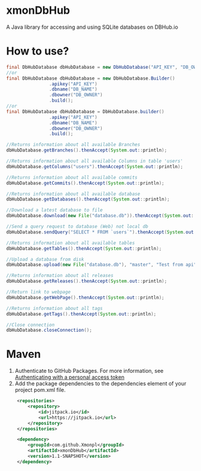 # xmonDbHub
A Java library for accessing and using SQLite databases on DBHub.io

# How to use?
```java
final DbHubDatabase dbHubDatabase = new DbHubDatabase("API_KEY", "DB_OWNER", "DB_NAME");
//or
final DbHubDatabase dbHubDatabase = new DbHubDatabase.Builder()
                .apikey("API_KEY")
                .dbname("DB_NAME")
                .dbowner("DB_OWNER")
                .build();
//or
final DbHubDatabase dbHubDatabase = DbHubDatabase.builder()
                .apikey("API_KEY")
                .dbname("DB_NAME")
                .dbowner("DB_OWNER")
                .build();

//Returns information about all available Branches
dbHubDatabase.getBranches().thenAccept(System.out::println);

//Returns information about all available Columns in table 'users'
dbHubDatabase.getColumns("users").thenAccept(System.out::println);

//Returns information about all available commits
dbHubDatabase.getCommits().thenAccept(System.out::println);

//Returns information about all available database
dbHubDatabase.getDatabases().thenAccept(System.out::println);

//Download a latest database to file
dbHubDatabase.download(new File("database.db")).thenAccept(System.out::println);

//Send a query request to database (Web) not local db
dbHubDatabase.sendQuery("SELECT * FROM `users`").thenAccept(System.out::println);

//Returns information about all available tables
dbHubDatabase.getTables().thenAccept(System.out::println);

//Upload a database from disk
dbHubDatabase.upload(new File("database.db"), "master", "Test from api").thenAccept(System.out::println);

//Returns information about all releases
dbHubDatabase.getReleases().thenAccept(System.out::println);

//Return link to webpage
dbHubDatabase.getWebPage().thenAccept(System.out::println);

//Returns information about all tags
dbHubDatabase.getTags().thenAccept(System.out::println);

//Close connection
dbHubDatabase.closeConnection();
```

# Maven
1. Authenticate to GitHub Packages. For more information, see [Authenticating with a personal access token](https://docs.github.com/en/packages/working-with-a-github-packages-registry/working-with-the-apache-maven-registry#authenticating-with-a-personal-access-token)
2. Add the package dependencies to the dependencies element of your project pom.xml file.
```xml
	<repositories>
		<repository>
		    <id>jitpack.io</id>
		    <url>https://jitpack.io</url>
		</repository>
	</repositories>

	<dependency>
	    <groupId>com.github.Xmonpl</groupId>
	    <artifactId>xmonDbHub</artifactId>
	    <version>1.1-SNAPSHOT</version>
	</dependency>
```
